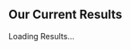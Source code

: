<script type="text/javascript" src="./javascripts/load-results.js"></script>
<!-- import jquery -->
<script src="https://code.jquery.com/jquery-3.6.4.min.js" integrity="sha256-oP6HI9z1XaZNBrJURtCoUT5SUnxFr8s3BzRl+cbzUq8=" crossorigin="anonymous"></script>
## Our Current Results
<div id="loading-results">Loading Results...</div>
<div id="results">
    <div id="results-content"></div>
</div>
